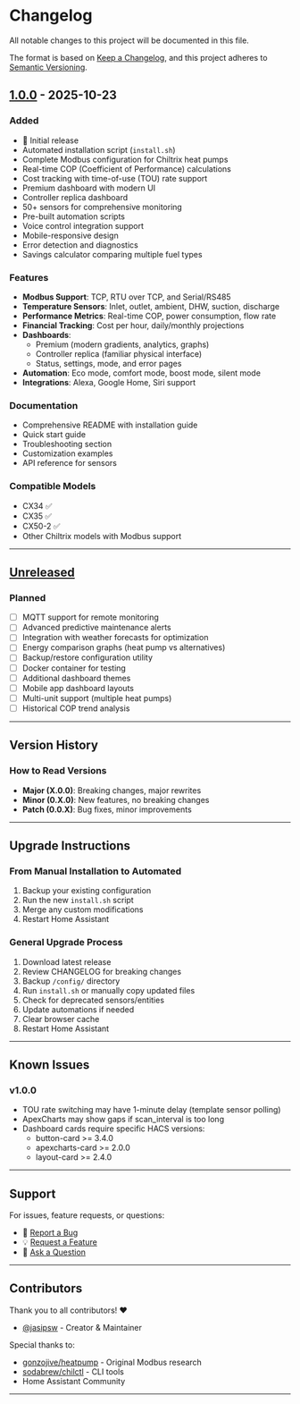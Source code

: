 # Changelog

All notable changes to this project will be documented in this file.

The format is based on [Keep a Changelog](https://keepachangelog.com/en/1.0.0/),
and this project adheres to [Semantic Versioning](https://semver.org/spec/v2.0.0.html).

## [1.0.0] - 2025-10-23

### Added
- 🎉 Initial release
- Automated installation script (`install.sh`)
- Complete Modbus configuration for Chiltrix heat pumps
- Real-time COP (Coefficient of Performance) calculations
- Cost tracking with time-of-use (TOU) rate support
- Premium dashboard with modern UI
- Controller replica dashboard
- 50+ sensors for comprehensive monitoring
- Pre-built automation scripts
- Voice control integration support
- Mobile-responsive design
- Error detection and diagnostics
- Savings calculator comparing multiple fuel types

### Features
- **Modbus Support**: TCP, RTU over TCP, and Serial/RS485
- **Temperature Sensors**: Inlet, outlet, ambient, DHW, suction, discharge
- **Performance Metrics**: Real-time COP, power consumption, flow rate
- **Financial Tracking**: Cost per hour, daily/monthly projections
- **Dashboards**: 
  - Premium (modern gradients, analytics, graphs)
  - Controller replica (familiar physical interface)
  - Status, settings, mode, and error pages
- **Automation**: Eco mode, comfort mode, boost mode, silent mode
- **Integrations**: Alexa, Google Home, Siri support

### Documentation
- Comprehensive README with installation guide
- Quick start guide
- Troubleshooting section
- Customization examples
- API reference for sensors

### Compatible Models
- CX34 ✅
- CX35 ✅
- CX50-2 ✅
- Other Chiltrix models with Modbus support

---

## [Unreleased]

### Planned
- [ ] MQTT support for remote monitoring
- [ ] Advanced predictive maintenance alerts
- [ ] Integration with weather forecasts for optimization
- [ ] Energy comparison graphs (heat pump vs alternatives)
- [ ] Backup/restore configuration utility
- [ ] Docker container for testing
- [ ] Additional dashboard themes
- [ ] Mobile app dashboard layouts
- [ ] Multi-unit support (multiple heat pumps)
- [ ] Historical COP trend analysis

---

## Version History

### How to Read Versions
- **Major (X.0.0)**: Breaking changes, major rewrites
- **Minor (0.X.0)**: New features, no breaking changes
- **Patch (0.0.X)**: Bug fixes, minor improvements

---

## Upgrade Instructions

### From Manual Installation to Automated
1. Backup your existing configuration
2. Run the new `install.sh` script
3. Merge any custom modifications
4. Restart Home Assistant

### General Upgrade Process
1. Download latest release
2. Review CHANGELOG for breaking changes
3. Backup `/config/` directory
4. Run `install.sh` or manually copy updated files
5. Check for deprecated sensors/entities
6. Update automations if needed
7. Clear browser cache
8. Restart Home Assistant

---

## Known Issues

### v1.0.0
- TOU rate switching may have 1-minute delay (template sensor polling)
- ApexCharts may show gaps if scan_interval is too long
- Dashboard cards require specific HACS versions:
  - button-card >= 3.4.0
  - apexcharts-card >= 2.0.0
  - layout-card >= 2.4.0

---

## Support

For issues, feature requests, or questions:
- 🐛 [Report a Bug](https://github.com/jasipsw/homeassistant-chiltrix-modbus/issues/new?template=bug_report.md)
- 💡 [Request a Feature](https://github.com/jasipsw/homeassistant-chiltrix-modbus/issues/new?template=feature_request.md)
- 💬 [Ask a Question](https://github.com/jasipsw/homeassistant-chiltrix-modbus/discussions)

---

## Contributors

Thank you to all contributors! ❤️

- [@jasipsw](https://github.com/jasipsw) - Creator & Maintainer

Special thanks to:
- [gonzojive/heatpump](https://github.com/gonzojive/heatpump) - Original Modbus research
- [sodabrew/chilctl](https://github.com/sodabrew/chilctl) - CLI tools
- Home Assistant Community

---

[Unreleased]: https://github.com/jasipsw/homeassistant-chiltrix-modbus/compare/v1.0.0...HEAD
[1.0.0]: https://github.com/jasipsw/homeassistant-chiltrix-modbus/releases/tag/v1.0.0
